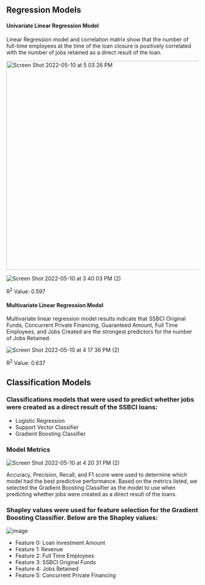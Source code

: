 ## Regression Models

#### Univariate Linear Regression Model

Linear Regression model and correlation matrix show that the number of full-time employees at the time of the loan closure is positively correlated with the number of jobs retained as a direct result of the loan.

<img width="546" alt="Screen Shot 2022-05-10 at 5 03 26 PM" src="https://user-images.githubusercontent.com/74617235/167919683-07c3d9e4-8193-4ae9-ae5b-86c48ae0e41a.png"> 


![Screen Shot 2022-05-10 at 3 40 03 PM (2)](https://user-images.githubusercontent.com/74617235/167709636-9e276e56-a06f-4cfa-8712-445de3a5b74d.png)


R<sup>2</sup> Value: 0.597

#### Multivariate Linear Regression Model

Multivariate linear regression model results indicate that SSBCI Original Funds, Concurrent Private Financing, Guaranteed Amount, Full Time Employees, and Jobs Created are the strongest predictors for the number of Jobs Retained. 


![Screen Shot 2022-05-10 at 4 17 36 PM (2)](https://user-images.githubusercontent.com/74617235/167714904-865bbd48-c168-4e5d-851f-e99e13841f17.png)

R<sup>2</sup> Value: 0.637

## Classification Models

### Classifications models that were used to predict whether jobs were created as a direct result of the SSBCI loans: 
* Logistic Regression 
* Support Vector Classifier
* Gradient Boosting Classifier 

### Model Metrics

![Screen Shot 2022-05-10 at 4 20 31 PM (2)](https://user-images.githubusercontent.com/74617235/167715962-8da1a602-7f61-4b3b-bbfb-d760e8d4f809.png)

Accuracy, Precision, Recall, and F1 score were used to determine which model had the best predictive performance. Based on the metrics listed, we selected the Gradient Boosting Classifier as the model to use when predicting whether jobs were created as a direct result of the loans.


### Shapley values were used for feature selection for the Gradient Boosting Classifier. Below are the Shapley values:
![image](https://user-images.githubusercontent.com/74617235/167889123-769deb7d-9044-4ed9-b9ae-59bdb14e5f93.png)

* Feature 0: Loan Investment Amount
* Feature 1: Revenue
* Feature 2: Full Time Employees
* Feature 3: SSBCI Original Funds
* Feature 4: Jobs Retained
* Feature 5: Concurrent Private Financing
